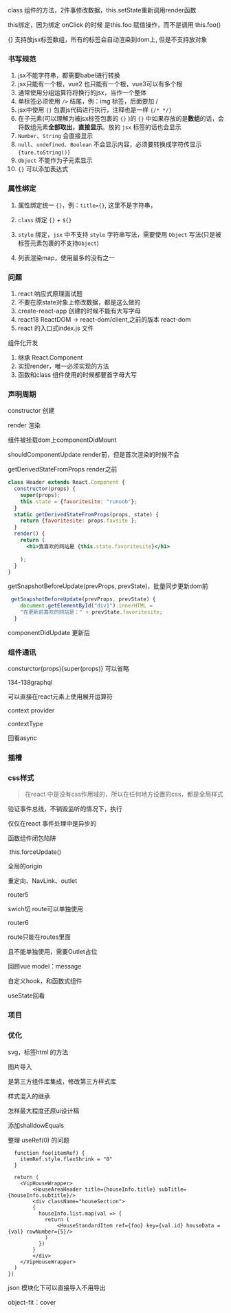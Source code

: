 

class 组件的方法，2件事修改数据，this.setState重新调用render函数

this绑定，因为绑定 onClick 的时候 是this.foo 赋值操作，而不是调用 this.foo()

{} 支持放jsx标签数组，所有的标签会自动渲染到dom上, 但是不支持放对象

### 书写规范

1. jsx不能字符串，都需要babel进行转换
2. jsx只能有一个根，vue2 也只能有一个根，vue3可以有多个根
3. 通常使用分组运算符将换行的jsx，当作一个整体
4. 单标签必须使用 `/>` 结尾，例：img 标签，后面要加 /
5. jsx中使用 `{}` 包裹js代码进行执行，注释也是一样 `{/* */}`
6. 在子元素(可以理解为被jsx标签包裹的 `{}` )的 `{}` 中如果存放的是**数组**的话，会将数组元素**全部取出，直接显示**。放的 `jsx` 标签的话也会显示
7. `Number`、`String` 会直接显示
8. `null`、`undefined`、`Boolean` 不会显示内容，必须要转换成字符传显示 `{ture.toString()}`
9. `Object` 不能作为子元素显示
10. `{}` 可以添加表达式

### 属性绑定

1. 属性绑定统一 `{}`，例：`title={}`, 这里不是字符串，
2. `class` 绑定 `{}` + `${}`
3. `style` 绑定，`jsx` 中不支持 `style` 字符串写法，需要使用 `Object` 写法(只是被标签元素包裹的不支持`Object`)



1. 列表渲染map，使用最多的没有之一



### 问题

1. react 响应式原理面试题
2. 不要在原state对象上修改数据，都是这么做的
3. create-react-app 创建的时候不能有大写字母
4. react18 ReactDOM -> react-dom/client,之前的版本 react-dom
5. react 的入口式index.js 文件



组件化开发

1. 继承 React.Component
2. 实现render，唯一必须实现的方法
3. 函数和class 组件使用的时候都要首字母大写



### 声明周期

constructor 创建

render 渲染

组件被挂载dom上componentDidMount

shouldComponentUpdate render前，但是首次渲染的时候不会

getDerivedStateFromProps render之前

~~~jsx
class Header extends React.Component {
  constructor(props) {
    super(props);
    this.state = {favoritesite: "runoob"};
  }
  static getDerivedStateFromProps(props, state) {
    return {favoritesite: props.favsite };
  }
  render() {
    return (
      <h1>我喜欢的网站是 {this.state.favoritesite}</h1>
	  
    );
  }
}
~~~



getSnapshotBeforeUpdate(prevProps, prevState)，批量同步更新dom前

~~~jsx
 getSnapshotBeforeUpdate(prevProps, prevState) {
    document.getElementById("div1").innerHTML =
    "在更新前喜欢的网站是：" + prevState.favoritesite;
  }
~~~



componentDidUpdate 更新后



### 组件通讯

consturctor(props){super(props)} 可以省略

134-138graphql

可以直接在react元素上使用展开运算符

context  provider

contextType

回看async

### 插槽



### css样式

>  在react 中是没有css作用域的，所以在任何地方设置的css，都是全局样式



验证事件总线，不销毁监听的情况下，执行

仅仅在react 事件处理中是异步的

函数组件闭包陷阱

​    this.forceUpdate()

全局的origin

重定向、NavLink、outlet



router5

swich切 route可以单独使用



router6 

route只能在routes里面

且不能单独使用，需要Outlet占位

回顾vue model：message

自定义hook，和函数式组件

useState回看



### 项目



### 优化

svg，标签html 的方法

图片导入

是第三方组件库集成，修改第三方样式库

样式混入的继承

怎样最大程度还原ui设计稿

添加shalldowEquals

整理 useRef(0) 的问题



~~~
  function foo(itemRef) {
    itemRef.style.flexShrink = "0"
  }

  return (
    <VipHouseWrapper>
        <HouseAreaHeader title={houseInfo.title} subTitle={houseInfo.subtitle}/>
        <div className="houseSection">
        {
          houseInfo.list.map(val => {
            return (
                <HouseStandardItem ref={foo} key={val.id} houseData = {val} rowNumber={5}/>
            )
          })
        }
        </div>
    </VipHouseWrapper>
  )
})
~~~

json 模块化下可以直接导入不用导出

object-fit：cover

